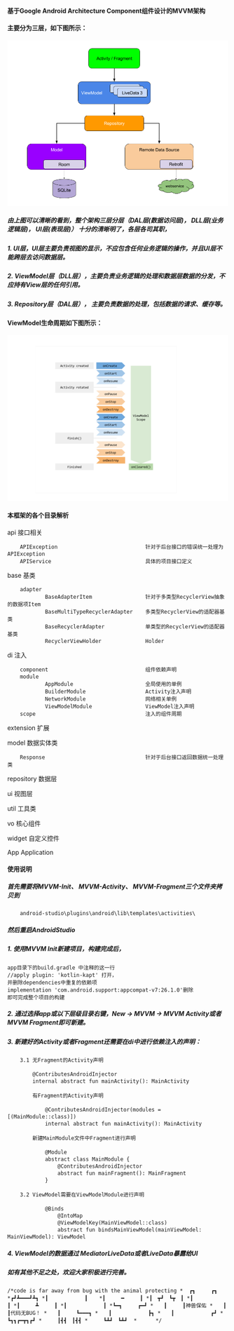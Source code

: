 #### 基于Google Android Architecture Component组件设计的MVVM架构

#### 主要分为三层，如下图所示：

![image](final-architecture.png)

##### 由上图可以清晰的看到，整个架构三层分层（DAL层(数据访问层)， DLL层(业务逻辑层)， UI层(表现层)） 十分的清晰明了，各层各司其职，

##### 1. UI层，UI层主要负责视图的显示，不应包含任何业务逻辑的操作，并且UI层不能跨层去访问数据层。

##### 2. ViewModel层（DLL层），主要负责业务逻辑的处理和数据层数据的分发，不应持有View层的任何引用。

##### 3. Repository层（DAL层）， 主要负责数据的处理，包括数据的请求、缓存等。

#### ViewModel生命周期如下图所示：
![image](viewmodel_lifecycle.png)


#### 本框架的各个目录解析

api         接口相关
    
        APIException                            针对于后台接口的错误统一处理为APIException
        APIService                              具体的项目接口定义
base        基类
        
        adapter
                BaseAdapterItem                 针对于多类型RecyclerView抽象的数据项Item
                BaseMultiTypeRecyclerAdapter    多类型RecyclerView的适配器基类
                BaseRecyclerAdapter             单类型的RecyclerView的适配器基类
                RecyclerViewHolder              Holder
di          注入
        
        component                               组件依赖声明
        module                                  
                AppModule                       全局使用的单例
                BuilderModule                   Activity注入声明
                NetworkModule                   网络相关单例
                ViewModelModule                 ViewModel注入声明
        scope                                   注入的组件周期 
extension   扩展

model   数据实体类
        
        Response                                针对于后台接口返回数据统一处理类

repository  数据层

ui      视图层

util    工具类

vo  核心组件

widget  自定义控件

App     Application

#### 使用说明

##### 首先需要将MVVM-Init、 MVVM-Activity、 MVVM-Fragment三个文件夹拷贝到
        android-studio\plugins\android\lib\templates\activities\
##### 然后重启AndroidStudio

##### 1. 使用MVVM Init新建项目，构建完成后，

    app目录下的build.gradle 中注释的这一行
    //apply plugin: 'kotlin-kapt' 打开，
    并删除dependencies中重复的依赖项
    implementation 'com.android.support:appcompat-v7:26.1.0'删除
    即可完成整个项目的构建
    
##### 2. 通过选择app或以下层级目录右键，New -> MVVM -> MVVM Activity或者MVVM Fragment即可新建。

##### 3. 新建好的Activity或者Fragment还需要在di中进行依赖注入的声明：
        
        3.1 无Fragment的Activity声明
        
            @ContributesAndroidInjector
            internal abstract fun mainActivity(): MainActivity
        
            有Fragment的Activity声明
            
                @ContributesAndroidInjector(modules = [(MainModule::class)])
                internal abstract fun mainActivity(): MainActivity
                
            新建MainModule文件中Fragment进行声明
            
                @Module
                abstract class MainModule {
                    @ContributesAndroidInjector
                    abstract fun mainFragment(): MainFragment
                }
        
        3.2 ViewModel需要在ViewModelModule进行声明
        
                @Binds
                    @IntoMap
                    @ViewModelKey(MainViewModel::class)
                    abstract fun bindsMainViewModel(mainViewModel: MainViewModel): ViewModel
                    
##### 4. ViewModel的数据通过 MediatorLiveData或者LiveData暴露给UI
##### 如有其他不足之处，欢迎大家积极进行完善。


`/*code is far away from bug with the animal protecting
    *  ┏┓　　　┏┓
    *┏┛┻━━━┛┻┓
    *┃　　　　　　　┃ 　
    *┃　　　━　　　┃
    *┃　┳┛　┗┳　┃
    *┃　　　　　　　┃
    *┃　　　┻　　　┃
    *┃　　　　　　　┃
    *┗━┓　　　┏━┛
    *　　┃　　　┃神兽保佑
    *　　┃　　　┃代码无BUG！
    *　　┃　　　┗━━━┓
    *　　┃　　　　　　　┣┓
    *　　┃　　　　　　　┏┛
    *　　┗┓┓┏━┳┓┏┛
    *　　　┃┫┫　┃┫┫
    *　　　┗┻┛　┗┻┛ 
    *　　　
    */`
            
        